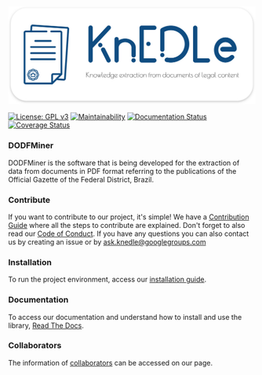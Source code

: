 [<img src="docs/source/_static/knedle.svg" width="1300" title="">](https://unb-knedle.github.io/)

[![License: GPL v3](https://img.shields.io/badge/License-GPLv3-blue.svg)](https://www.gnu.org/licenses/gpl-3.0)
[![Maintainability](https://api.codeclimate.com/v1/badges/a8ab63922f34a63be4cb/maintainability)](https://codeclimate.com/github/UnB-KnEDLe/DODFMiner/maintainability)
[![Documentation Status](https://readthedocs.org/projects/dodfminer/badge/?version=latest)](https://dodfminer.readthedocs.io/en/latest/?badge=latest)
[![Coverage Status](https://coveralls.io/repos/github/UnB-KnEDLe/DODFMiner/badge.svg)](https://coveralls.io/github/UnB-KnEDLe/DODFMiner)

### DODFMiner

DODFMiner is the software that is being developed for the extraction of data from documents in PDF format referring to the publications of the Official Gazette of the Federal District, Brazil.


### Contribute

If you want to contribute to our project, it's simple! We have a [Contribution Guide](CONTRIBUTING.md) where all the steps to contribute are explained.
Don't forget to also read our [Code of Conduct](CODE_OF_CONDUCT.md).
If you have any questions you can also contact us by creating an issue or by ask.knedle@googlegroups.com

### Installation

To run the project environment, access our [installation guide](INSTALLATION.md).

### Documentation

To access our documentation and understand how to install and use the library, [Read The Docs](https://dodfminer.readthedocs.io).

### Collaborators

The information of [collaborators](https://unb-knedle.github.io/#members) can be accessed on our page.

